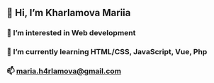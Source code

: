 ## 👋 Hi, I’m Kharlamova Mariia
### 👀 I’m interested in Web development
### 🌱 I’m currently learning HTML/CSS, JavaScript, Vue, Php 
### 📫 maria.h4rlamova@gmail.com

